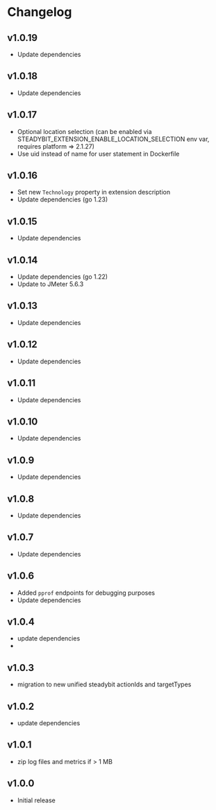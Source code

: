 # Changelog

## v1.0.19

- Update dependencies

## v1.0.18

- Update dependencies

## v1.0.17

- Optional location selection (can be enabled via STEADYBIT_EXTENSION_ENABLE_LOCATION_SELECTION env var, requires platform => 2.1.27)
- Use uid instead of name for user statement in Dockerfile

## v1.0.16

- Set new `Technology` property in extension description
- Update dependencies (go 1.23)

## v1.0.15

- Update dependencies

## v1.0.14

- Update dependencies (go 1.22)
- Update to JMeter 5.6.3

## v1.0.13

- Update dependencies

## v1.0.12

- Update dependencies

## v1.0.11

- Update dependencies

## v1.0.10

- Update dependencies

## v1.0.9

- Update dependencies

## v1.0.8

- Update dependencies

## v1.0.7

- Update dependencies

## v1.0.6

- Added `pprof` endpoints for debugging purposes
- Update dependencies

## v1.0.4

- update dependencies
-
## v1.0.3

- migration to new unified steadybit actionIds and targetTypes

## v1.0.2

- update dependencies

## v1.0.1

 - zip log files and metrics if > 1 MB

## v1.0.0

 - Initial release
